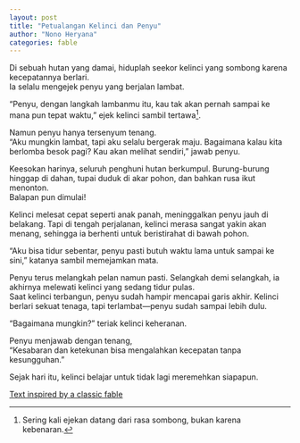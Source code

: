 ```yaml
---
layout: post
title: "Petualangan Kelinci dan Penyu"
author: "Nono Heryana"
categories: fable
---
```


Di sebuah hutan yang damai, hiduplah seekor kelinci yang sombong karena kecepatannya berlari.  
Ia selalu mengejek penyu yang berjalan lambat.  

“Penyu, dengan langkah lambanmu itu, kau tak akan pernah sampai ke mana pun tepat waktu,” ejek kelinci sambil tertawa[^1].  

Namun penyu hanya tersenyum tenang.  
“Aku mungkin lambat, tapi aku selalu bergerak maju. Bagaimana kalau kita berlomba besok pagi? Kau akan melihat sendiri,” jawab penyu.

Keesokan harinya, seluruh penghuni hutan berkumpul. Burung-burung hinggap di dahan, tupai duduk di akar pohon, dan bahkan rusa ikut menonton.  
Balapan pun dimulai!  

Kelinci melesat cepat seperti anak panah, meninggalkan penyu jauh di belakang. Tapi di tengah perjalanan, kelinci merasa sangat yakin akan menang, sehingga ia berhenti untuk beristirahat di bawah pohon.  

“Aku bisa tidur sebentar, penyu pasti butuh waktu lama untuk sampai ke sini,” katanya sambil memejamkan mata.  

Penyu terus melangkah pelan namun pasti. Selangkah demi selangkah, ia akhirnya melewati kelinci yang sedang tidur pulas.  
Saat kelinci terbangun, penyu sudah hampir mencapai garis akhir. Kelinci berlari sekuat tenaga, tapi terlambat—penyu sudah sampai lebih dulu.  

“Bagaimana mungkin?” teriak kelinci keheranan.  

Penyu menjawab dengan tenang,  
“Kesabaran dan ketekunan bisa mengalahkan kecepatan tanpa kesungguhan.”  

Sejak hari itu, kelinci belajar untuk tidak lagi meremehkan siapapun.  

[Text inspired by a classic fable](https://en.wikipedia.org/wiki/The_Tortoise_and_the_Hare)  

[^1]: Sering kali ejekan datang dari rasa sombong, bukan karena kebenaran.
